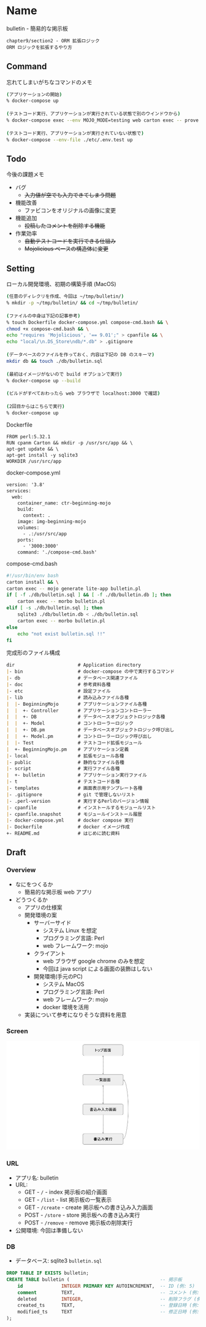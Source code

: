 # Name

bulletin - 簡易的な掲示板

```md
chapter9/section2 - ORM 拡張ロジック
ORM ロジックを拡張するやり方
```

## Command

忘れてしまいがちなコマンドのメモ

```zsh
(アプリケーションの開始)
% docker-compose up

(テストコード実行、アプリケーションが実行されている状態で別のウインドウから)
% docker-compose exec --env MOJO_MODE=testing web carton exec -- prove --lib

(テストコード実行、アプリケーションが実行されていない状態で)
% docker-compose --env-file ./etc/.env.test up
```

## Todo

今後の課題メモ

- バグ
  - ~~入力値が空でも入力できてしまう問題~~
- 機能改善
  - ファビコンをオリジナルの画像に変更
- 機能追加
  - ~~投稿したコメントを削除する機能~~
- 作業効率
  - ~~自動テストコードを実行できる仕組み~~
  - ~~Mojolicious ベースの構造体に変更~~

## Setting

ローカル開発環境、初期の構築手順 (MacOS)

```zsh
(任意のディレクリを作成、今回は ~/tmp/bulletin/)
% mkdir -p ~/tmp/bulletin/ && cd ~/tmp/bulletin/

(ファイルの中身は下記の記事参考)
% touch Dockerfile docker-compose.yml compose-cmd.bash && \
chmod +x compose-cmd.bash && \
echo "requires 'Mojolicious', '== 9.01';" > cpanfile && \
echo "local/\n.DS_Store\ndb/*.db" > .gitignore

(データベースのファイルを作っておく、内容は下記の DB のスキーマ)
mkdir db && touch ./db/bulletin.sql

(最初はイメージがないので build オプションで実行)
% docker-compose up --build

(ビルドがすべておわったら web ブラウザで localhost:3000 で確認)

(2回目からはこちらで実行)
% docker-compose up
```

Dockerfile

```docker
FROM perl:5.32.1
RUN cpanm Carton && mkdir -p /usr/src/app && \
apt-get update && \
apt-get install -y sqlite3
WORKDIR /usr/src/app
```

docker-compose.yml

```docker
version: '3.8'
services:
  web:
    container_name: ctr-beginning-mojo
    build:
      context: .
    image: img-beginning-mojo
    volumes:
      - .:/usr/src/app
    ports:
      - '3000:3000'
    command: './compose-cmd.bash'
```

compose-cmd.bash

```bash
#!/usr/bin/env bash
carton install && \
carton exec -- mojo generate lite-app bulletin.pl
if [ -f ./db/bulletin.sql ] && [ -f ./db/bulletin.db ]; then
    carton exec -- morbo bulletin.pl
elif [ -s ./db/bulletin.sql ]; then
    sqlite3 ./db/bulletin.db < ./db/bulletin.sql
    carton exec -- morbo bulletin.pl
else
    echo "not exist bulletin.sql !!"
fi
```

完成形のファイル構成

```md
dir                       # Application directory
|- bin                    # docker-compose の中で実行するコマンド
|- db                     # データベース関連ファイル
|- doc                    # 参考資料各種
|- etc                    # 設定ファイル
|- lib                    # 読み込みファイル各種
|  |- BeginningMojo       # アプリケーションファイル各種
|  |  +- Controller       # アプリケーションコントローラー
|  |  +- DB               # データベースオブジェクトロジック各種
|  |  +- Model            # コントローラーロジック
|  |  +- DB.pm            # データベースオブジェクトロジック呼び出し
|  |  +- Model.pm         # コントローラーロジック呼び出し
|  |- Test                # テストコード拡張モジュール
|  +- BeginningMojo.pm    # アプリケーション定義
|- local                  # 拡張モジュール各種
|- public                 # 静的なファイル各種
|- script                 # 実行ファイル各種
|  +- bulletin            # アプリケーション実行ファイル
|- t                      # テストコード各種
|- templates              # 画面表示用テンプレート各種
|- .gitignore             # git で管理しないリスト
|- .perl-version          # 実行するPerlのバージョン情報
|- cpanfile               # インストールするモジュールリスト
|- cpanfile.snapshot      # モジュールインストール履歴
|- docker-compose.yml     # docker compose 実行
|- Dockerfile             # docker イメージ作成
+- README.md              # はじめに読む資料
```

## Draft

### Overview

- なにをつくるか
  - 簡易的な掲示板 web アプリ
- どうつくるか
  - アプリの仕様案
  - 開発環境の案
    - サーバーサイド
      - システム Linux を想定
      - プログラミング言語: Perl
      - web フレームワーク: mojo
    - クライアント
      - web ブラウザ google chrome のみを想定
      - 今回は java script による画面の装飾はしない
    - 開発環境(手元のPC)
      - システム MacOS
      - プログラミング言語: Perl
      - web フレームワーク: mojo
      - docker 環境を活用
  - 実装について参考になりそうな資料を用意

### Screen

![画面遷移](/img/borad.jpg)

### URL

- アプリ名: bulletin
- URL:
  - GET - `/` - index 掲示板の紹介画面
  - GET - `/list` - list 掲示板の一覧表示
  - GET - `/create` - create 掲示板への書き込み入力画面
  - POST - `/store` - store 掲示板への書き込み実行
  - POST - `/remove` - remove 掲示板の削除実行
- 公開環境: 今回は準備しない

### DB

- データベース: sqlite3 `bulletin.sql`

```sql
DROP TABLE IF EXISTS bulletin;
CREATE TABLE bulletin (                                 -- 掲示板
    id              INTEGER PRIMARY KEY AUTOINCREMENT,  -- ID (例: 5)
    comment         TEXT,                               -- コメント (例: '明日は晴れそう')
    deleted         INTEGER,                            -- 削除フラグ (例: 0: 削除していない, 1: 削除済み)
    created_ts      TEXT,                               -- 登録日時 (例: '2021-02-26 17:01:29')
    modified_ts     TEXT                                -- 修正日時 (例: '2021-02-26 17:01:29')
);
```
